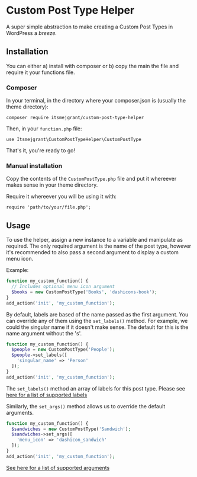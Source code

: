 # Custom Post Type Helper

A super simple abstraction to make creating a Custom Post Types in WordPress a *breeze.*

## Installation

You can either a) install with composer or b) copy the main the file and require it your functions file.

### Composer

In your terminal, in the directory where your composer.json is (usually the theme directory):

`composer require itsmejgrant/custom-post-type-helper`

Then, in your `function.php` file: 

`use Itsmejgrant\CustomPostTypeHelper\CustomPostType`

That's it, you're ready to go!

### Manual installation

Copy the contents of the `CustomPostType.php` file and put it whereever makes sense in your theme directory.

Require it whereever you will be using it with:

`require 'path/to/your/file.php';`

## Usage

To use the helper, assign a new instance to a variable and manipulate as required. The only required argument is the name of the post type, however it's recommended to also pass a second argument to display a custom menu icon.

Example:

```php
function my_custom_function() {
  // Includes optional menu icon argument
  $books = new CustomPostType('Books', 'dashicons-book');
}
add_action('init', 'my_custom_function');
```

By default, labels are based of the name passed as the first argument. You can override any of them using the `set_labels()` method. For example, we could the singular name if it doesn't make sense. The default for this is the name argument without the 's'.

```php
function my_custom_function() {
  $people = new CustomPostType('People');
  $people->set_labels([
    'singular_name' => 'Person'
  ]);
}
add_action('init', 'my_custom_function');
```

The `set_labels()` method an array of labels for this post type. Please see [here for a list of supported labels](https://developer.wordpress.org/reference/functions/get_post_type_labels/)

Similarly, the `set_args()` method allows us to override the default arguments. 

```php
function my_custom_function() {
  $sandwiches = new CustomPostType('Sandwich');
  $sandwiches->set_args([
    'menu_icon' => 'dashicon_sandwich'
  ]);
}
add_action('init', 'my_custom_function');
```

[See here for a list of supported arguments](https://developer.wordpress.org/reference/functions/register_post_type/)
